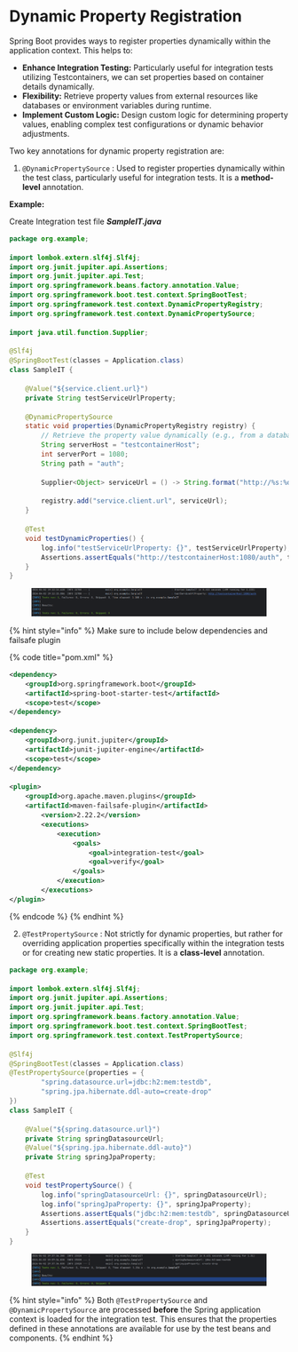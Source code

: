 # Dynamic Property Registration

Spring Boot provides ways to register properties dynamically within the application context. This helps to:

* **Enhance Integration Testing:** Particularly useful for integration tests utilizing Testcontainers, we can set properties based on container details dynamically.
* **Flexibility:** Retrieve property values from external resources like databases or environment variables during runtime.
* **Implement Custom Logic:** Design custom logic for determining property values, enabling complex test configurations or dynamic behavior adjustments.

Two key annotations for dynamic property registration are:

1. `@DynamicPropertySource` : Used to register properties dynamically within the test class, particularly useful for integration tests. It is a **method-level** annotation.

**Example:**

Create Integration test file _**SampleIT.java**_

```java
package org.example;

import lombok.extern.slf4j.Slf4j;
import org.junit.jupiter.api.Assertions;
import org.junit.jupiter.api.Test;
import org.springframework.beans.factory.annotation.Value;
import org.springframework.boot.test.context.SpringBootTest;
import org.springframework.test.context.DynamicPropertyRegistry;
import org.springframework.test.context.DynamicPropertySource;

import java.util.function.Supplier;

@Slf4j
@SpringBootTest(classes = Application.class)
class SampleIT {

    @Value("${service.client.url}")
    private String testServiceUrlProperty;

    @DynamicPropertySource
    static void properties(DynamicPropertyRegistry registry) {
        // Retrieve the property value dynamically (e.g., from a database or testcontainer)
        String serverHost = "testcontainerHost";
        int serverPort = 1080;
        String path = "auth";

        Supplier<Object> serviceUrl = () -> String.format("http://%s:%d/%s", serverHost, serverPort, path);

        registry.add("service.client.url", serviceUrl);
    }

    @Test
    void testDynamicProperties() {
        log.info("testServiceUrlProperty: {}", testServiceUrlProperty);
        Assertions.assertEquals("http://testcontainerHost:1080/auth", testServiceUrlProperty);
    }
}
```

<figure><img src="../../.gitbook/assets/image (26).png" alt=""><figcaption></figcaption></figure>

{% hint style="info" %}
Make sure to include below dependencies and failsafe plugin

{% code title="pom.xml" %}
```xml
<dependency>
    <groupId>org.springframework.boot</groupId>
    <artifactId>spring-boot-starter-test</artifactId>
    <scope>test</scope>
</dependency>

<dependency>
    <groupId>org.junit.jupiter</groupId>
    <artifactId>junit-jupiter-engine</artifactId>
    <scope>test</scope>
</dependency>

<plugin>
    <groupId>org.apache.maven.plugins</groupId>
    <artifactId>maven-failsafe-plugin</artifactId>
        <version>2.22.2</version>
        <executions>
            <execution>
                <goals>
                    <goal>integration-test</goal>
                    <goal>verify</goal>
                </goals>
            </execution>
        </executions>
</plugin>
```
{% endcode %}
{% endhint %}



2. `@TestPropertySource` : Not strictly for dynamic properties, but rather for overriding application properties specifically within the integration tests or for creating new static properties. It is a **class-level** annotation.

```java
package org.example;

import lombok.extern.slf4j.Slf4j;
import org.junit.jupiter.api.Assertions;
import org.junit.jupiter.api.Test;
import org.springframework.beans.factory.annotation.Value;
import org.springframework.boot.test.context.SpringBootTest;
import org.springframework.test.context.TestPropertySource;

@Slf4j
@SpringBootTest(classes = Application.class)
@TestPropertySource(properties = {
        "spring.datasource.url=jdbc:h2:mem:testdb",
        "spring.jpa.hibernate.ddl-auto=create-drop"
})
class SampleIT {

    @Value("${spring.datasource.url}")
    private String springDatasourceUrl;
    @Value("${spring.jpa.hibernate.ddl-auto}")
    private String springJpaProperty;

    @Test
    void testPropertySource() {
        log.info("springDatasourceUrl: {}", springDatasourceUrl);
        log.info("springJpaProperty: {}", springJpaProperty);
        Assertions.assertEquals("jdbc:h2:mem:testdb", springDatasourceUrl);
        Assertions.assertEquals("create-drop", springJpaProperty);
    }
}
```

<figure><img src="../../.gitbook/assets/image (27).png" alt=""><figcaption></figcaption></figure>





{% hint style="info" %}
Both `@TestPropertySource` and `@DynamicPropertySource` are processed **before** the Spring application context is loaded for the integration test. This ensures that the properties defined in these annotations are available for use by the test beans and components.
{% endhint %}
